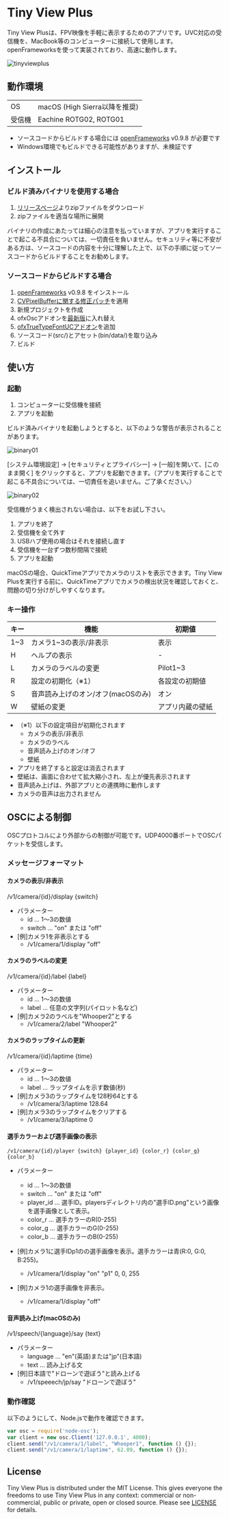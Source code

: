 # Tiny View Plus

Tiny View Plusは、FPV映像を手軽に表示するためのアプリです。UVC対応の受信機を、MacBook等のコンピューターに接続して使用します。openFrameworksを使って実装されており、高速に動作します。

![tinyviewplus](docs/overview.jpg)

## 動作環境

<table>
<tr>
<td>OS</td><td>macOS (High Sierra以降を推奨)</td>
</tr>
<tr>
<td>受信機</td><td>Eachine ROTG02, ROTG01</td>
</tr>
</table>

- ソースコードからビルドする場合には [openFrameworks](http://openframeworks.cc/ja/) v0.9.8 が必要です
- Windows環境でもビルドできる可能性がありますが、未検証です

## インストール

### ビルド済みバイナリを使用する場合

1. [リリースページ](https://github.com/t-asano/tinyviewplus/releases)よりzipファイルをダウンロード
2. zipファイルを適当な場所に展開

バイナリの作成にあたっては細心の注意を払っていますが、アプリを実行することで起こる不具合については、一切責任を負いません。セキュリティ等に不安がある方は、ソースコードの内容を十分に理解した上で、以下の手順に従ってソースコードからビルドすることをお勧めします。

### ソースコードからビルドする場合

1. [openFrameworks](http://openframeworks.cc/ja/) v0.9.8 をインストール
2. [CVPixelBufferに関する修正パッチ](https://github.com/openframeworks/openFrameworks/commit/836fbda74770b7a1df3e136e9d2200b5c2cee8a4)を適用
3. 新規プロジェクトを作成
4. ofxOscアドオンを[最新版](https://github.com/openframeworks/openFrameworks/tree/master/addons/ofxOsc)に入れ替え
5. [ofxTrueTypeFontUCアドオン](https://github.com/hironishihara/ofxTrueTypeFontUC)を追加
6. ソースコード(src/)とアセット(bin/data/)を取り込み
7. ビルド

## 使い方

### 起動

1. コンピューターに受信機を接続
2. アプリを起動

ビルド済みバイナリを起動しようとすると、以下のような警告が表示されることがあります。

![binary01](docs/binary01.png)

[システム環境設定] -> [セキュリティとプライバシー] -> [一般]を開いて、[このまま開く] をクリックすると、アプリを起動できます。（アプリを実行することで起こる不具合については、一切責任を追いません。ご了承ください。）

![binary02](docs/binary02.png)

受信機がうまく検出されない場合は、以下をお試し下さい。

1. アプリを終了
2. 受信機を全て外す
3. USBハブ使用の場合はそれを接続し直す
4. 受信機を一台ずつ数秒間隔で接続
5. アプリを起動

macOSの場合、QuickTimeアプリでカメラのリストを表示できます。Tiny View Plusを実行する前に、QuickTimeアプリでカメラの検出状況を確認しておくと、問題の切り分けがしやすくなります。

### キー操作

| キー | 機能 | 初期値 |
|---|---|---|
| 1~3 | カメラ1~3の表示/非表示 | 表示 |
| H | ヘルプの表示 | - |
| L | カメラのラベルの変更 | Pilot1~3 |
| R | 設定の初期化（※1） | 各設定の初期値 |
| S | 音声読み上げのオン/オフ(macOSのみ) | オン |
| W | 壁紙の変更 | アプリ内蔵の壁紙 |

- （※1）以下の設定項目が初期化されます
	- カメラの表示/非表示
	- カメラのラベル
	- 音声読み上げのオン/オフ
	- 壁紙
- アプリを終了すると設定は消去されます
- 壁紙は、画面に合わせて拡大縮小され、左上が優先表示されます
- 音声読み上げは、外部アプリとの連携時に動作します
- カメラの音声は出力されません

## OSCによる制御

OSCプロトコルにより外部からの制御が可能です。UDP4000番ポートでOSCパケットを受信します。

### メッセージフォーマット

#### カメラの表示/非表示
/v1/camera/{id}/display {switch}

- パラメーター
    - id ... 1～3の数値
    - switch ... "on" または "off"
- [例]カメラ1を非表示とする
    - /v1/camera/1/display "off"

#### カメラのラベルの変更
/v1/camera/{id}/label {label}

- パラメーター
    - id ... 1～3の数値
    - label ... 任意の文字列(パイロット名など)
- [例]カメラ2のラベルを"Whooper2"とする
    - /v1/camera/2/label "Whooper2"

#### カメラのラップタイムの更新
/v1/camera/{id}/laptime {time}

- パラメーター
    - id ... 1～3の数値
    - label ... ラップタイムを示す数値(秒)
- [例]カメラ3のラップタイムを128秒64とする
    - /v1/camera/3/laptime 128.64
- [例]カメラ3のラップタイムをクリアする
    - /v1/camera/3/laptime 0
    
#### 選手カラーおよび選手画像の表示
    /v1/camera/{id}/player {switch} {player_id} {color_r} {color_g} {color_b}
    
- パラメーター
    - id ... 1～3の数値
    - switch ... "on" または "off"
    - player_id ... 選手ID。playersディレクトリ内の"選手ID.png"という画像を選手画像として表示。
    - color_r ... 選手カラーのR(0-255)
    - color_g ... 選手カラーのG(0-255)
    - color_b ... 選手カラーのB(0-255)
    
- [例]カメラ1に選手IDp1のの選手画像を表示。選手カラーは青(R:0, G:0, B:255)。
    - /v1/camera/1/display "on" "p1" 0, 0, 255
- [例]カメラ1の選手画像を非表示。
    - /v1/camera/1/display "off"

#### 音声読み上げ(macOSのみ)
/v1/speech/{language}/say {text}

- パラメーター
    - language ... "en"(英語)または"jp"(日本語)
    - text ... 読み上げる文
- [例]日本語で"ドローンで遊ぼう"と読み上げる
    - /v1/speeech/jp/say "ドローンで遊ぼう"

### 動作確認

以下のようにして、Node.jsで動作を確認できます。

```js
var osc = require('node-osc');
var client = new osc.Client('127.0.0.1', 4000);
client.send("/v1/camera/1/label", "Whooper1", function () {});
client.send("/v1/camera/1/laptime", 62.09, function () {});
```

## License

Tiny View Plus is distributed under the MIT License. This gives everyone the freedoms to use Tiny View Plus in any context: commercial or non-commercial, public or private, open or closed source. Please see [LICENSE](LICENSE) for details.

